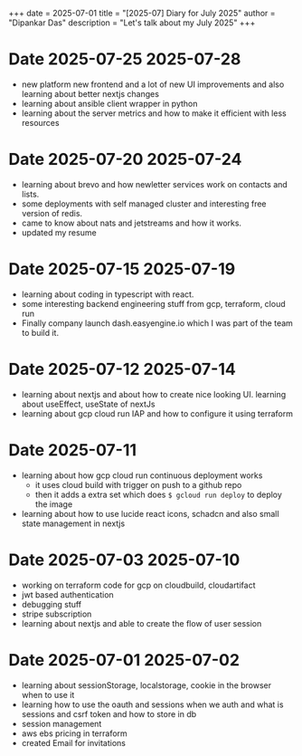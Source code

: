 +++
date = 2025-07-01
title = "[2025-07] Diary for July 2025"
author = "Dipankar Das"
description = "Let's talk about my July 2025"
+++

# Date 2025-07-25 2025-07-28
* new platform new frontend and a lot of new UI improvements and also learning about better nextjs changes
* learning about ansible client wrapper in python
* learning about the server metrics and how to make it efficient with less resources

# Date 2025-07-20 2025-07-24
* learning about brevo and how newletter services work on contacts and lists.
* some deployments with self managed cluster and interesting free version of redis.
* came to know about nats and jetstreams and how it works.
* updated my resume

# Date 2025-07-15 2025-07-19
* learning about coding in typescript with react.
* some interesting backend engineering stuff from gcp, terraform, cloud run
* Finally company launch dash.easyengine.io which I was part of the team to build it.

# Date 2025-07-12 2025-07-14
* learning about nextjs and about how to create nice looking UI. learning about useEffect, useState of nextJs
* learning about gcp cloud run IAP and how to configure it using terraform

# Date 2025-07-11
* learning about how gcp cloud run continuous deployment works
  * it uses cloud build with trigger on push to a github repo
  * then it adds a extra set which does `$ gcloud run deploy` to deploy the image
* learning about how to use lucide react icons, schadcn and also small state management in nextjs

# Date 2025-07-03 2025-07-10
* working on terraform code for gcp on cloudbuild, cloudartifact
* jwt based authentication
* debugging stuff
* stripe subscription
* learning about nextjs and able to create the flow of user session

# Date 2025-07-01 2025-07-02
* learning about sessionStorage, localstorage, cookie in the browser when to use it
* learning how to use the oauth and sessions when we auth and what is sessions and csrf token and how to store in db
* session management
* aws ebs pricing in terraform
* created Email for invitations

